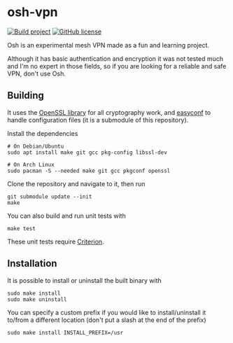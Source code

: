 # osh-vpn
[![Build project](https://github.com/hoot-w00t/osh-vpn/actions/workflows/build.yml/badge.svg)](https://github.com/hoot-w00t/osh-vpn/actions/workflows/build.yml) [![GitHub license](https://img.shields.io/github/license/hoot-w00t/osh-vpn)](https://github.com/hoot-w00t/osh-vpn/blob/main/LICENSE)

Osh is an experimental mesh VPN made as a fun and learning project.

Although it has basic authentication and encryption it was not tested much and I'm no expert in those fields, so if you are looking for a reliable and safe VPN, don't use Osh.

## Building
It uses the [OpenSSL library](https://www.openssl.org/) for all cryptography work, and [easyconf](https://github.com/hoot-w00t/easyconf/) to handle configuration files (it is a submodule of this repository).

Install the dependencies
```
# On Debian/Ubuntu
sudo apt install make git gcc pkg-config libssl-dev
```
```
# On Arch Linux
sudo pacman -S --needed make git gcc pkgconf openssl
```


Clone the repository and navigate to it, then run
```
git submodule update --init
make
```

You can also build and run unit tests with
```
make test
```
These unit tests require [Criterion](https://github.com/Snaipe/Criterion).

## Installation
It is possible to install or uninstall the built binary with
```
sudo make install
sudo make uninstall
```

You can specify a custom prefix if you would like to install/uninstall it to/from a different location (don't put a slash at the end of the prefix)
```
sudo make install INSTALL_PREFIX=/usr
```